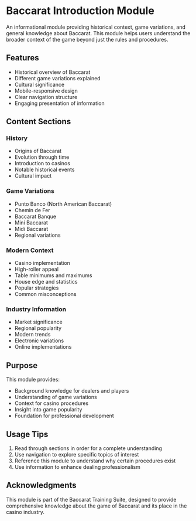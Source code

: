 # Baccarat Introduction Module

An informational module providing historical context, game variations, and general knowledge about Baccarat. This module helps users understand the broader context of the game beyond just the rules and procedures.

## Features

- Historical overview of Baccarat
- Different game variations explained
- Cultural significance
- Mobile-responsive design
- Clear navigation structure
- Engaging presentation of information

## Content Sections

### History
- Origins of Baccarat
- Evolution through time
- Introduction to casinos
- Notable historical events
- Cultural impact

### Game Variations
- Punto Banco (North American Baccarat)
- Chemin de Fer
- Baccarat Banque
- Mini Baccarat
- Midi Baccarat
- Regional variations

### Modern Context
- Casino implementation
- High-roller appeal
- Table minimums and maximums
- House edge and statistics
- Popular strategies
- Common misconceptions

### Industry Information
- Market significance
- Regional popularity
- Modern trends
- Electronic variations
- Online implementations

## Purpose

This module provides:
- Background knowledge for dealers and players
- Understanding of game variations
- Context for casino procedures
- Insight into game popularity
- Foundation for professional development

## Usage Tips

1. Read through sections in order for a complete understanding
2. Use navigation to explore specific topics of interest
3. Reference this module to understand why certain procedures exist
4. Use information to enhance dealing professionalism

## Acknowledgments

This module is part of the Baccarat Training Suite, designed to provide comprehensive knowledge about the game of Baccarat and its place in the casino industry.
